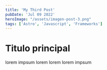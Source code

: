 ```yaml
---
title: 'My Third Post'
pubDate: 'Jul 09 2022'
heroImage: "/assets/imagen-post-3.png"
tags: ['Astro', 'Javascript', 'Frameworks']
---
```


# Titulo principal

lorem impsum lorem lorem lorem impsum